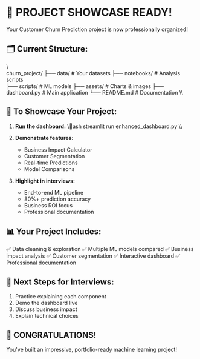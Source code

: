 ﻿# 🎉 PROJECT SHOWCASE READY!

Your Customer Churn Prediction project is now professionally organized!

## 🗂️ Current Structure:
\\\
churn_project/
├── data/           # Your datasets
├── notebooks/      # Analysis scripts  
├── scripts/        # ML models
├── assets/         # Charts & images
├── dashboard.py    # Main application
└── README.md       # Documentation
\\\

## 🚀 To Showcase Your Project:

1. **Run the dashboard:**
   \\\ash
   streamlit run enhanced_dashboard.py
   \\\

2. **Demonstrate features:**
   - Business Impact Calculator
   - Customer Segmentation
   - Real-time Predictions
   - Model Comparisons

3. **Highlight in interviews:**
   - End-to-end ML pipeline
   - 80%+ prediction accuracy
   - Business ROI focus
   - Professional documentation

## 📊 Your Project Includes:
✅ Data cleaning & exploration
✅ Multiple ML models compared
✅ Business impact analysis
✅ Customer segmentation
✅ Interactive dashboard
✅ Professional documentation

## 🎯 Next Steps for Interviews:
1. Practice explaining each component
2. Demo the dashboard live
3. Discuss business impact
4. Explain technical choices

## 🌟 CONGRATULATIONS!
You've built an impressive, portfolio-ready machine learning project!
